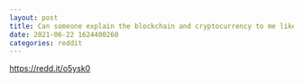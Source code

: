 ```yaml
--- 
layout: post 
title: Can someone explain the blockchain and cryptocurrency to me like I'm 5? 
date: 2021-06-22 1624400260 
categories: reddit 
--- 
```

https://redd.it/o5ysk0